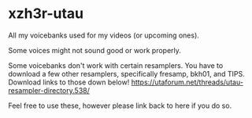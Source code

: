 # xzh3r-utau
All my voicebanks used for my videos (or upcoming ones).

Some voices might not sound good or work properly.

Some voicebanks don't work with certain resamplers. 
You have to download a few other resamplers, specifically fresamp, bkh01, and TIPS. Download links to those down below!
https://utaforum.net/threads/utau-resampler-directory.538/

Feel free to use these, however please link back to here if you do so.
